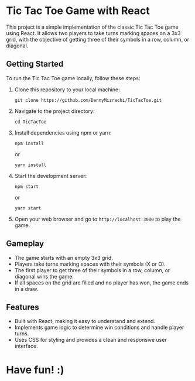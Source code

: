 # Tic Tac Toe Game with React

This project is a simple implementation of the classic Tic Tac Toe game using React. It allows two players to take turns marking spaces on a 3x3 grid, with the objective of getting three of their symbols in a row, column, or diagonal.

## Getting Started

To run the Tic Tac Toe game locally, follow these steps:

1. Clone this repository to your local machine:

    ```
    git clone https://github.com/DannyMizrachi/TicTacToe.git
    ```

2. Navigate to the project directory:

    ```
    cd TicTacToe
    ```

3. Install dependencies using npm or yarn:

    ```
    npm install
    ```

    or

    ```
    yarn install
    ```

4. Start the development server:

    ```
    npm start
    ```

    or

    ```
    yarn start
    ```

5. Open your web browser and go to `http://localhost:3000` to play the game.

## Gameplay

- The game starts with an empty 3x3 grid.
- Players take turns marking spaces with their symbols (X or O).
- The first player to get three of their symbols in a row, column, or diagonal wins the game.
- If all spaces on the grid are filled and no player has won, the game ends in a draw.

## Features

- Built with React, making it easy to understand and extend.
- Implements game logic to determine win conditions and handle player turns.
- Uses CSS for styling and provides a clean and responsive user interface.


# Have fun! :)

